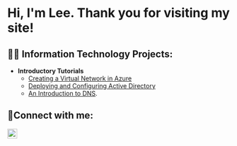 <h1>Hi, I'm Lee. Thank you for visiting my site!

<h2>👨‍💻 Information Technology Projects:</h2>

- <b>Introductory Tutorials</b>
  - [Creating a Virtual Network in Azure](https://github.com/leejones06/azure-intro-vm-setup)
  - [Deploying and Configuring Active Directory](https://github.com/leejones06/deploy-ad)
  - [An Introduction to DNS](https://github.com/leejones06/dns-cache).
  

<h2>🤳Connect with me:</h2>

[<img align="left" alt="Lee | LinkedIn" width="22px" src="https://cdn.jsdelivr.net/npm/simple-icons@v3/icons/linkedin.svg" />][linkedin]

[linkedin]: https://linkedin.com/in/lee-jones-966a9012
